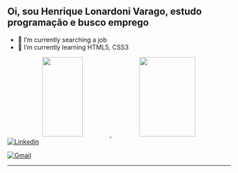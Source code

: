 ## Oi, sou Henrique Lonardoni Varago, estudo programação e busco emprego


- 🔎  I’m currently searching a job
- 📖  I’m currently learning HTML5, CSS3

<div align="center">
  <a href="https://github.com/HenriqueLonardoniVarago">
  <img height="180em" width="42.5%" src="https://github-readme-stats.vercel.app/api?username=HenriqueLonardoniVarago&show_icons=true&theme=highcontrast&include_all_commits=true&count_private=true"/>
    
  <img height="180em" width="50%" src="https://github-readme-stats.vercel.app/api/top-langs/?username=HenriqueLonardoniVarago&layout=compact&langs_count=7&theme=highcontrast"/>
</div>
 
 <div>
  <a href="https://www.linkedin.com/in/henrique-lonardoni-varago-212140223/" target="_blank"><img src="https://img.shields.io/badge/LinkedIn-0077B5?style=for-the-badge&logo=linkedin&logoColor=white" alt="Linkedin"/></a>
  
  <a href="https://mail.google.com/mail/u/0/?tab=rm#inbox" target="_blank"><img src="https://img.shields.io/badge/Gmail-D14836?style=for-the-badge&logo=gmail&logoColor=white" alt="Gmail" alt="Gmail"/></a>
  </div>
  
  <hr/>
